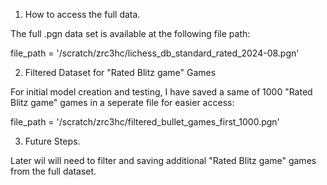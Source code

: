 

1. How to access the full data. 

The full .pgn data set is available at the following file path: 

file_path = '/scratch/zrc3hc/lichess_db_standard_rated_2024-08.pgn'

2. Filtered Dataset for "Rated Blitz game" Games

For initial model creation and testing, I have saved a same of 1000 "Rated Blitz game" games in a seperate file for easier access:

file_path = '/scratch/zrc3hc/filtered_bullet_games_first_1000.pgn'

3. Future Steps.

Later wil will need to filter and saving additional "Rated Blitz game" games from the full dataset. 
